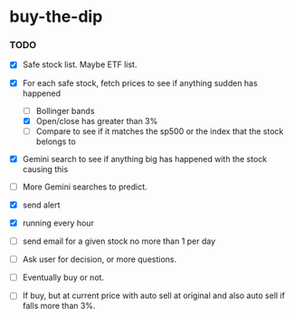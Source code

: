 # buy-the-dip

### TODO


-[x] Safe stock list. Maybe ETF list.   

-[x] For each safe stock, fetch prices to see if anything sudden has happened
  -[ ] Bollinger bands
  -[x]  Open/close has greater than 3%
  -[ ] Compare to see if it matches the sp500 or the index that the stock belongs to
-[x] Gemini search to see if anything big has happened with the stock causing this  
-[ ] More Gemini searches to predict.  
-[x] send alert
-[x] running every hour
-[ ] send email for a given stock no more than 1 per day
-[ ] Ask user for decision, or more questions.
-[ ] Eventually buy or not. 
-[ ] If buy, but at current price with auto sell at original and also auto sell if falls more than 3%. 
